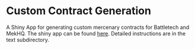 # Custom Contract Generation

A Shiny App for generating custom mercenary contracts for Battletech and MekHQ. The shiny app can be found [here](https://aarongullickson.shinyapps.io/generate_contracts/). Detailed instructions are in the text subdirectory.
